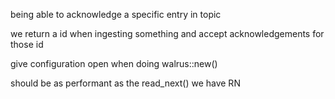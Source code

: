 being able to acknowledge a specific entry in topic

we return a id when ingesting something and accept acknowledgements for those id

give configuration open when doing walrus::new()

should be as performant as the read_next() we have RN